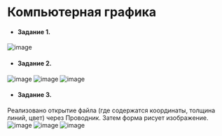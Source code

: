 # Компьютерная графика
* #### Задание 1.
![image](https://user-images.githubusercontent.com/78658225/153460430-a2934e60-2365-4fbe-a81a-3f6de155cec0.png)

* #### Задание 2.
![image](https://user-images.githubusercontent.com/78658225/154068570-f8e09a8b-7aee-4651-ac5f-bb6706b33d9f.png)
![image](https://user-images.githubusercontent.com/78658225/154068600-afd36640-3e70-42c7-8c40-31a883b6cd8c.png)
![image](https://user-images.githubusercontent.com/78658225/154068672-43583502-01a4-4c97-ae22-ac66d8674b72.png)

* #### Задание 3.
Реализовано открытие файла (где содержатся координаты, толщина линий, цвет) через Проводник. Затем форма рисует изображение.
![image](https://user-images.githubusercontent.com/78658225/159162390-4db247e3-8a9f-43ae-b234-6ef6f2fcfef6.png)
![image](https://user-images.githubusercontent.com/78658225/159162363-d287feb2-c3af-492d-8e6d-52c7480e3b1e.png)
![image](https://user-images.githubusercontent.com/78658225/159162379-01d2bfe4-d13a-43c8-a7ee-df9fe8880df8.png)
